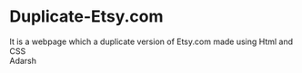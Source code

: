 # Duplicate-Etsy.com
It is a webpage which a duplicate version of Etsy.com made using Html and CSS 
<br>Adarsh
